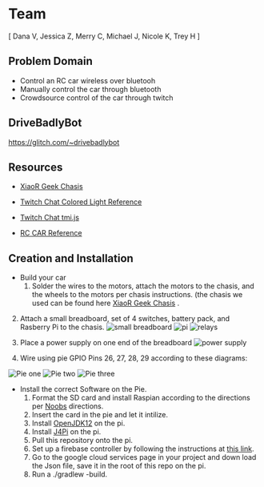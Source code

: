 # Team 
[ Dana V, Jessica Z, Merry C, Michael J, Nicole K, Trey H ]


## Problem Domain
* Control an RC car wireless over bluetooh
* Manually control the car through bluetooth
* Crowdsource control of the car through twitch
## DriveBadlyBot
https://glitch.com/~drivebadlybot

## Resources
* [XiaoR Geek Chasis](https://www.amazon.com/Robot-Chassis-Motor-Arduino-Raspberry/dp/B07F759T89/ref=trb_chk_auth?keywords=arduino%2Brc%2Bcar&qid=1560381949&s=gateway&sr=8-39&openid.assoc_handle=amazon_checkout_us&openid.claimed_id=https%3A%2F%2Fwww.amazon.com%2Fap%2Fid%2Famzn1.account.AHLEH7FC5XQKN2RLJ3BWBUXAZHBA&openid.identity=https%3A%2F%2Fwww.amazon.com%2Fap%2Fid%2Famzn1.account.AHLEH7FC5XQKN2RLJ3BWBUXAZHBA&openid.mode=id_res&openid.ns=http%3A%2F%2Fspecs.openid.net%2Fauth%2F2.0&openid.op_endpoint=https%3A%2F%2Fwww.amazon.com%2Fap%2Fsignin&openid.response_nonce=2019-06-12T23%3A34%3A38Z-6126370302708543090&openid.return_to=https%3A%2F%2Fwww.amazon.com%2FRobot-Chassis-Motor-Arduino-Raspberry%2Fdp%2FB07F759T89%2Fref%3Dtrb_chk_auth%3Fkeywords%3Darduino%252Brc%252Bcar%26qid%3D1560381949%26s%3Dgateway%26sr%3D8-39%26trb_auth%3D1%26trb_open%3D1%26trb_sid%3D139-8734638-2875921&openid.signed=assoc_handle%2Cclaimed_id%2Cidentity%2Cmode%2Cns%2Cop_endpoint%2Cresponse_nonce%2Creturn_to%2CsiteState%2Cns.pape%2Cpape.auth_policies%2Cpape.auth_time%2Csigned&openid.ns.pape=http%3A%2F%2Fspecs.openid.net%2Fextensions%2Fpape%2F1.0&openid.pape.auth_policies=http%3A%2F%2Fschemas.openid.net%2Fpape%2Fpolicies%2F2007%2F06%2Fnone&openid.pape.auth_time=2019-06-12T23%3A34%3A38Z&openid.sig=b4pgY8rxUGzn3%2Fb3yeK8VX1PlfQW0tP9uxVCO6VBj%2B8%3D&serial=&siteState=%7ChasWorkingJavascript.1%7ChasWorkingJavascript.1)

* [Twitch Chat Colored Light Reference](https://github.com/alexkarimov/twitchlights)

* [Twitch Chat tmi.js](https://www.youtube.com/watch?v=AnO2YKBAFc4)

* [RC CAR Reference](https://create.arduino.cc/projecthub/samanfern/bluetooth-controlled-car-d5d9ca)
## Creation and Installation 
* Build your car 
  1. Solder the wires to the motors, attach the motors to the chasis, and the wheels to the motors per chasis instructions. (the chasis we used can be found here [XiaoR Geek Chasis](https://www.amazon.com/Robot-Chassis-Motor-Arduino-Raspberry/dp/B07F759T89/ref=trb_chk_auth?keywords=arduino%2Brc%2Bcar&qid=1560381949&s=gateway&sr=8-39&openid.assoc_handle=amazon_checkout_us&openid.claimed_id=https%3A%2F%2Fwww.amazon.com%2Fap%2Fid%2Famzn1.account.AHLEH7FC5XQKN2RLJ3BWBUXAZHBA&openid.identity=https%3A%2F%2Fwww.amazon.com%2Fap%2Fid%2Famzn1.account.AHLEH7FC5XQKN2RLJ3BWBUXAZHBA&openid.mode=id_res&openid.ns=http%3A%2F%2Fspecs.openid.net%2Fauth%2F2.0&openid.op_endpoint=https%3A%2F%2Fwww.amazon.com%2Fap%2Fsignin&openid.response_nonce=2019-06-12T23%3A34%3A38Z-6126370302708543090&openid.return_to=https%3A%2F%2Fwww.amazon.com%2FRobot-Chassis-Motor-Arduino-Raspberry%2Fdp%2FB07F759T89%2Fref%3Dtrb_chk_auth%3Fkeywords%3Darduino%252Brc%252Bcar%26qid%3D1560381949%26s%3Dgateway%26sr%3D8-39%26trb_auth%3D1%26trb_open%3D1%26trb_sid%3D139-8734638-2875921&openid.signed=assoc_handle%2Cclaimed_id%2Cidentity%2Cmode%2Cns%2Cop_endpoint%2Cresponse_nonce%2Creturn_to%2CsiteState%2Cns.pape%2Cpape.auth_policies%2Cpape.auth_time%2Csigned&openid.ns.pape=http%3A%2F%2Fspecs.openid.net%2Fextensions%2Fpape%2F1.0&openid.pape.auth_policies=http%3A%2F%2Fschemas.openid.net%2Fpape%2Fpolicies%2F2007%2F06%2Fnone&openid.pape.auth_time=2019-06-12T23%3A34%3A38Z&openid.sig=b4pgY8rxUGzn3%2Fb3yeK8VX1PlfQW0tP9uxVCO6VBj%2B8%3D&serial=&siteState=%7ChasWorkingJavascript.1%7ChasWorkingJavascript.1)
. 
2. Attach a small breadboard, set of 4 switches, battery pack, and Rasberry Pi to the chasis. 
![small breadboard](https://www.bananarobotics.com/shop/image/cache/data/sku/BR/0/1/0/1/9/BR010198-Small-400-Point-White-Breadboard/top-600x600.JPG)
![pi](http://raspberry.piaustralia.com.au/assets/full/ET-RASPBERRY-PI-3.png3)
![relays](http://images.carptum.com.s3.amazonaws.com/23766/6ef5a0f2b26f41af68e80a4c80b483e67e34cfef/size_1600x.jpg)
3. Place a power supply on one end of the breadboard 
![power supply](https://tinkersphere.com/907-thickbox_default/breadboard-power-supply-module-33v-5v-arduino-raspberry-pi-compatible.jpg)

4. Wire using pie GPIO Pins 26, 27, 28, 29 according to these diagrams: 

![Pie one](https://drive.google.com/open?id=0B6MjkZqKUJnVUURKTWJKN2lDUWx4MzF6eXZ6eWd6cXd0TkVB)
![Pie two](https://drive.google.com/open?id=0B6MjkZqKUJnVZGV5SVdVWlpJVHEya2JJbHdoWFZGRy1MMi00)
![Pie three](https://drive.google.com/open?id=0B6MjkZqKUJnVR1hSdFVrNXVCeVV3ejJEVjVqblE2bnVCRUY0)

* Install the correct Software on the Pie. 
  1. Format the SD card and install Raspian according to the directions per [Noobs](https://www.raspberrypi.org/downloads/noobs/) directions. 
  2. Insert the card in the pie and let it intilize. 
  3. Install [OpenJDK12](https://openjdk.java.net/projects/jdk/12/) on the pi. 
  4. Install [J4Pi](https://pi4j.com/1.2/pins/model-2b-rev1.html) on the pi.
  5. Pull this repository onto the pi. 
  6. Set up a firebase controller by following the instructions at [this link](https://github.com/401javafinal6-21-19/Car-Driver). 
  7. Go to the google cloud services page in your project and down load the Json file, save it in the root of this repo on the pi. 
  8. Run a ./gradlew -build. 
